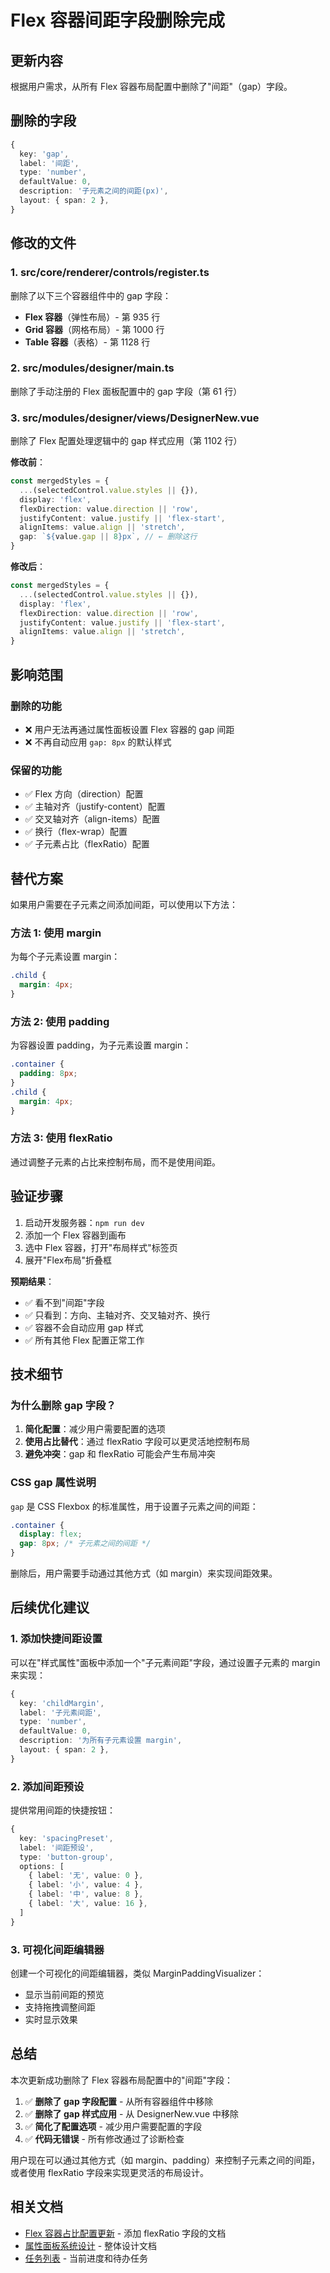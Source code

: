 # Flex 容器间距字段删除完成

## 更新内容

根据用户需求，从所有 Flex 容器布局配置中删除了"间距"（gap）字段。

## 删除的字段

```typescript
{
  key: 'gap',
  label: '间距',
  type: 'number',
  defaultValue: 0,
  description: '子元素之间的间距(px)',
  layout: { span: 2 },
}
```

## 修改的文件

### 1. src/core/renderer/controls/register.ts

删除了以下三个容器组件中的 gap 字段：

- **Flex 容器**（弹性布局）- 第 935 行
- **Grid 容器**（网格布局）- 第 1000 行
- **Table 容器**（表格）- 第 1128 行

### 2. src/modules/designer/main.ts

删除了手动注册的 Flex 面板配置中的 gap 字段（第 61 行）

### 3. src/modules/designer/views/DesignerNew.vue

删除了 Flex 配置处理逻辑中的 gap 样式应用（第 1102 行）

**修改前**：

```typescript
const mergedStyles = {
  ...(selectedControl.value.styles || {}),
  display: 'flex',
  flexDirection: value.direction || 'row',
  justifyContent: value.justify || 'flex-start',
  alignItems: value.align || 'stretch',
  gap: `${value.gap || 8}px`, // ← 删除这行
}
```

**修改后**：

```typescript
const mergedStyles = {
  ...(selectedControl.value.styles || {}),
  display: 'flex',
  flexDirection: value.direction || 'row',
  justifyContent: value.justify || 'flex-start',
  alignItems: value.align || 'stretch',
}
```

## 影响范围

### 删除的功能

- ❌ 用户无法再通过属性面板设置 Flex 容器的 gap 间距
- ❌ 不再自动应用 `gap: 8px` 的默认样式

### 保留的功能

- ✅ Flex 方向（direction）配置
- ✅ 主轴对齐（justify-content）配置
- ✅ 交叉轴对齐（align-items）配置
- ✅ 换行（flex-wrap）配置
- ✅ 子元素占比（flexRatio）配置

## 替代方案

如果用户需要在子元素之间添加间距，可以使用以下方法：

### 方法 1: 使用 margin

为每个子元素设置 margin：

```css
.child {
  margin: 4px;
}
```

### 方法 2: 使用 padding

为容器设置 padding，为子元素设置 margin：

```css
.container {
  padding: 8px;
}
.child {
  margin: 4px;
}
```

### 方法 3: 使用 flexRatio

通过调整子元素的占比来控制布局，而不是使用间距。

## 验证步骤

1. 启动开发服务器：`npm run dev`
2. 添加一个 Flex 容器到画布
3. 选中 Flex 容器，打开"布局样式"标签页
4. 展开"Flex布局"折叠框

**预期结果**：

- ✅ 看不到"间距"字段
- ✅ 只看到：方向、主轴对齐、交叉轴对齐、换行
- ✅ 容器不会自动应用 gap 样式
- ✅ 所有其他 Flex 配置正常工作

## 技术细节

### 为什么删除 gap 字段？

1. **简化配置**：减少用户需要配置的选项
2. **使用占比替代**：通过 flexRatio 字段可以更灵活地控制布局
3. **避免冲突**：gap 和 flexRatio 可能会产生布局冲突

### CSS gap 属性说明

`gap` 是 CSS Flexbox 的标准属性，用于设置子元素之间的间距：

```css
.container {
  display: flex;
  gap: 8px; /* 子元素之间的间距 */
}
```

删除后，用户需要手动通过其他方式（如 margin）来实现间距效果。

## 后续优化建议

### 1. 添加快捷间距设置

可以在"样式属性"面板中添加一个"子元素间距"字段，通过设置子元素的 margin 来实现：

```typescript
{
  key: 'childMargin',
  label: '子元素间距',
  type: 'number',
  defaultValue: 0,
  description: '为所有子元素设置 margin',
  layout: { span: 2 },
}
```

### 2. 添加间距预设

提供常用间距的快捷按钮：

```typescript
{
  key: 'spacingPreset',
  label: '间距预设',
  type: 'button-group',
  options: [
    { label: '无', value: 0 },
    { label: '小', value: 4 },
    { label: '中', value: 8 },
    { label: '大', value: 16 },
  ]
}
```

### 3. 可视化间距编辑器

创建一个可视化的间距编辑器，类似 MarginPaddingVisualizer：

- 显示当前间距的预览
- 支持拖拽调整间距
- 实时显示效果

## 总结

本次更新成功删除了 Flex 容器布局配置中的"间距"字段：

1. ✅ **删除了 gap 字段配置** - 从所有容器组件中移除
2. ✅ **删除了 gap 样式应用** - 从 DesignerNew.vue 中移除
3. ✅ **简化了配置选项** - 减少用户需要配置的字段
4. ✅ **代码无错误** - 所有修改通过了诊断检查

用户现在可以通过其他方式（如 margin、padding）来控制子元素之间的间距，或者使用 flexRatio 字段来实现更灵活的布局设计。

## 相关文档

- [Flex 容器占比配置更新](./FLEX_RATIO_UPDATE.md) - 添加 flexRatio 字段的文档
- [属性面板系统设计](./design.md) - 整体设计文档
- [任务列表](./tasks.md) - 当前进度和待办任务
